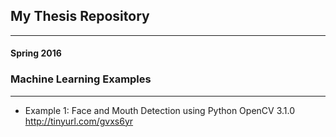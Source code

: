 ## My Thesis Repository
________________________
#### Spring 2016
### Machine Learning Examples
___________________________________
* Example 1: Face and Mouth Detection using Python OpenCV 3.1.0     http://tinyurl.com/gvxs6yr

 
